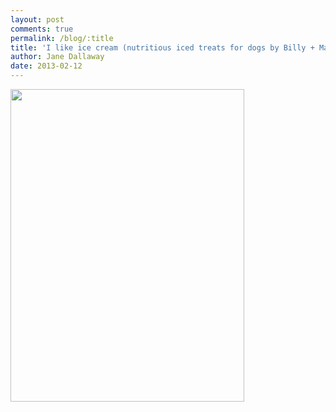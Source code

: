 ```yaml
---
layout: post
comments: true
permalink: /blog/:title
title: 'I like ice cream (nutritious iced treats for dogs by Billy + Margot)'
author: Jane Dallaway
date: 2013-02-12
---
```


<div><a href="//static.skitters.dallaway.com/Aphoto.JPG"><img width="374" src="//static.skitters.dallaway.com/Aphoto.JPG.500.JPG" height="500"></a></div>


    
